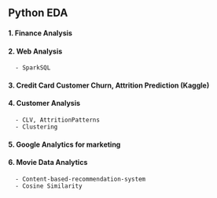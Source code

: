 
## Python EDA 

#### 1. Finance Analysis
#### 2. Web Analysis
      - SparkSQL
#### 3. Credit Card Customer Churn, Attrition Prediction (Kaggle)
#### 4. Customer Analysis
      - CLV, AttritionPatterns
      - Clustering
#### 5. Google Analytics for marketing
#### 6. Movie Data Analytics 
      - Content-based-recommendation-system
      - Cosine Similarity
